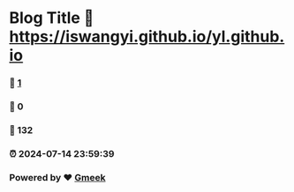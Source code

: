 # Blog Title :link: https://iswangyi.github.io/yl.github.io 
### :page_facing_up: [1](https://iswangyi.github.io/yl.github.io/tag.html) 
### :speech_balloon: 0 
### :hibiscus: 132 
### :alarm_clock: 2024-07-14 23:59:39 
### Powered by :heart: [Gmeek](https://github.com/Meekdai/Gmeek)
